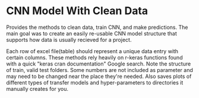 # CNN Model With Clean Data

Provides the methods to clean data, train CNN, and make predictions. The main goal was to create an easily re-usable CNN model structure that supports how data is usually recieved for a project. 

Each row of excel file(table) should represent a unique data entry with certain columns. These methods rely heavily on r-keras functions found with a quick "keras cran documentation" Google search. Note the structure of train, valid test folders. Some numbers are not included as parameter and may need to be changed near the place they're needed. Also saves plots of different types of transfer models and hyper-parameters to directories it manually creates for you. 
